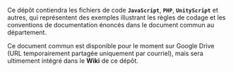 Ce dépôt contiendra les fichiers de code <b><code>JavaScript</code></b>, <b><code>PHP</code></b>, <b><code>UnityScript</code></b> et autres, qui représentent des exemples illustrant les règles de codage et les conventions de documentation énoncés dans le document commun au département.

Ce document commun est disponible pour le moment sur Google Drive (URL temporairement partagée uniquement par courriel), mais sera ultimement intégré dans le <b>Wiki</b> de ce dépôt.
